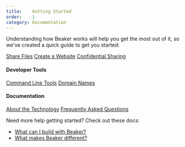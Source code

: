```yaml
---
title:    Getting Started
order:    1
category: Documentation
---
```


Understanding how Beaker works will help you get the most out of it, so we've created a quick guide to get you started:

<a class="btn btn-block" href="/docs/guides/share-files.html"><i class="fa fa-share-alt" aria-hidden="true"></i> Share Files</a>
<a class="btn btn-block" href="/docs/guides/create-a-website.html"><i class="fa fa-file-code-o" aria-hidden="true"></i> Create a Website</a>
<a class="btn btn-block" href="/docs/guides/confidential-sharing.html"><i class="fa fa-shield" aria-hidden="true"></i> Confidential Sharing</a>

#### Developer Tools

<a class="btn btn-block" href="/docs/devtools/cli.html"><i class="fa fa-terminal" aria-hidden="true"></i> Command Line Tools</a>
<a class="btn btn-block" href="/docs/devtools/dns.html"><i class="fa fa-globe" aria-hidden="true"></i> Domain Names</a>

#### Documentation

<a class="btn btn-block" href="/docs/technology.html"><i class="fa fa-info-circle" aria-hidden="true"></i> About the Technology</a>
<a class="btn btn-block" href="/docs/faq.html"><i class="fa fa-question-circle" aria-hidden="true"></i> Frequently Asked Questions</a>

Need more help getting started?
Check out these docs:

 - <a href="/what-can-i-build-with-beaker.html">What can I build with Beaker?</a>
 - <a href="/what-makes-beaker-different.html">What makes Beaker different?</a>